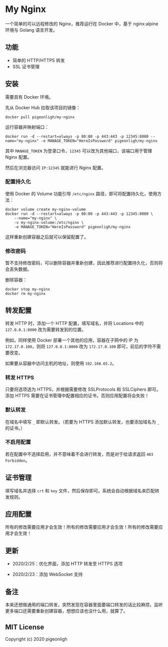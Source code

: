 # My Nginx

一个简单的可以远程修改的 Nginx，推荐运行在 Docker 中，基于 nginx:alpine 环境与 Golang 语言开发。

## 功能

- 简单的 HTTP/HTTPS 转发
- SSL 证书管理

## 安装

需要具有 Docker 环境。

先从 Docker Hub 拉取该项目的镜像：

```
docker pull pigeonligh/my-nginx
```

运行容器并映射端口：

```
docker run -d --restart=always -p 80:80 -p 443:443 -p 12345:8080 --name="my-nginx" -e MANAGE_TOKEN="HereIsPassword" pigeonligh/my-nginx
```

其中 `MANAGE_TOKEN` 为登录口令，`12345` 可以改为其他端口，该端口用于管理 Nginx 配置。

然后在浏览器访问 `IP:12345` 就能进行 Nginx 配置。

### 配置持久化

使用 Docker 的 Volume 功能引导 `/etc/nginx` 路径，即可将配置持久化，使用方法：

```
docker volume create my-nginx-volume
docker run -d --restart=always -p 80:80 -p 443:443 -p 12345:8080 \
    --name="my-nginx" \
    -v my-nginx-volume:/etc/nginx \
    -e MANAGE_TOKEN="HereIsPassword" pigeonligh/my-nginx
```

这样重新创建容器之后就可以保留配置了。

### 修改密码

暂不支持修改密码，可以删除容器并重新创建，因此推荐进行配置持久化，否则将会丢失数据。

删除容器：

```
docker stop my-nginx
docker rm my-nginx
```

## 转发配置

转发 HTTP 时，添加一个 HTTP 配置，填写域名，并将 Locations 中的 `127.0.0.1:8000` 改为需要转发到的位置。

例如，同样使用 Docker 部署一个其他的应用，容器在子网中的 IP 为 `172.17.0.100`，则将 `127.0.0.1:8000` 改为 `172.17.0.100` 即可，前后的字符不需要改变。

如果要从容器中访问主机的地址，则使用 `192.168.65.2`。

### 转发 HTTPS

只要将选项选为 HTTPS，并根据需要修改 SSLProtocols 和 SSLCiphers 即可。添加 HTTPS 需要在证书管理中配置相应的证书，否则应用配置将会失败！

### 默认转发

在域名中填写 `_` 即默认转发。（若要为 HTTPS 添加默认转发，也要添加域名为 `_` 的证书。）

### 不启用配置

若在配置中不选择启用，并不意味着不会进行转发，而是对于给请求返回 `403 Forbidden`。

## 证书管理

填写域名并选择 `crt` 和 `key` 文件，然后保存即可。系统会自动根据域名来匹配转发规则。

## 应用配置

所有的修改需要应用才会生效！所有的修改需要应用才会生效！所有的修改需要应用才会生效！

## 更新

- 2020/2/25：优化界面，添加 HTTP 转发至 HTTPS 选项

- 2020/2/23：添加 WebSocket 支持

## 备注

本来还想做通用的端口转发，突然发现在容器里面要端口转发的话比较麻烦，监听更多端口还需要重新创建容器，想想应该也没什么用，就算了。

## MIT License

Copyright (c) 2020 pigeonligh
